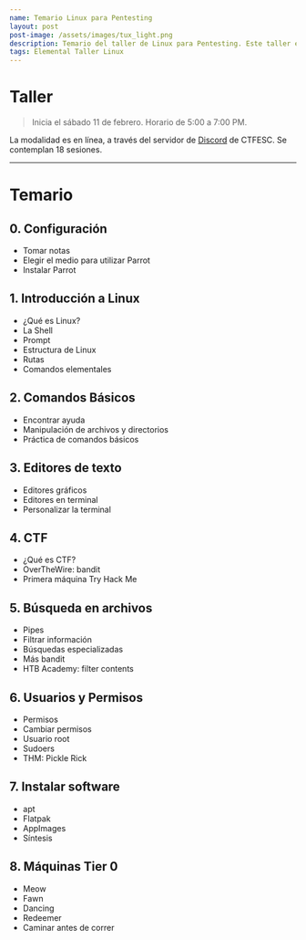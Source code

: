 ```yaml
---
name: Temario Linux para Pentesting
layout: post
post-image: /assets/images/tux_light.png
description: Temario del taller de Linux para Pentesting. Este taller está dirigido a personas con poca o nula experiencia en Linux, se abarcarán temas desde cómo ejecutar comandos hasta administración de permisos. Se incluye una introducción a la resolución de máquinas y principios de pentesting.
tags: Elemental Taller Linux
---
```


<!-- encuesta -->
<div data-tf-sidetab="oXMXcNsW" data-tf-opacity="100" data-tf-iframe-props="title=Hola, somos CTFESC" data-tf-transitive-search-params data-tf-button-color="#164D4D" data-tf-button-text="Encuesta" style="all:unset;"></div><script src="//embed.typeform.com/next/embed.js"></script>

# Taller

> Inicia el sábado 11 de febrero.
Horario de 5:00 a 7:00 PM.

La modalidad es en línea, a través del servidor de [Discord](https://discord.gg/JaU8YX59vV) de CTFESC. Se contemplan 18 sesiones.

---
# Temario

## 0. Configuración
- Tomar notas
- Elegir el medio para utilizar Parrot
- Instalar Parrot

## 1. Introducción a Linux
- ¿Qué es Linux?
- La Shell
- Prompt
- Estructura de Linux
- Rutas
- Comandos elementales

## 2. Comandos Básicos
- Encontrar ayuda
- Manipulación de archivos y directorios
- Práctica de comandos básicos

## 3. Editores de texto
- Editores gráficos
- Editores en terminal
- Personalizar la terminal

## 4. CTF 
- ¿Qué es CTF?
- OverTheWire: bandit
- Primera máquina Try Hack Me

## 5. Búsqueda en archivos
- Pipes
- Filtrar información
- Búsquedas especializadas
- Más bandit
- HTB Academy: filter contents

## 6. Usuarios y Permisos
- Permisos
- Cambiar permisos
- Usuario root
- Sudoers
- THM: Pickle Rick

## 7. Instalar software
- apt
- Flatpak
- AppImages
- Síntesis

## 8. Máquinas Tier 0
- Meow
- Fawn
- Dancing
- Redeemer
- Caminar antes de correr
